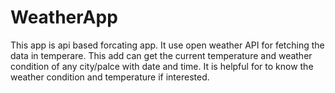 # WeatherApp
This app is api based forcating app. It use open weather API for fetching the data in temperare.
This add can get the current temperature and weather condition of any city/palce with date and time.
It is helpful for to know the weather condition and temperature if interested.
